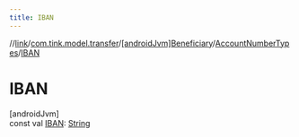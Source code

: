 ```yaml
---
title: IBAN
---
```

//[link](../../../../index.html)/[com.tink.model.transfer](../../index.html)/[[androidJvm]Beneficiary](../index.html)/[AccountNumberTypes](index.html)/[IBAN](-i-b-a-n.html)



# IBAN



[androidJvm]\
const val [IBAN](-i-b-a-n.html): [String](https://kotlinlang.org/api/latest/jvm/stdlib/kotlin/-string/index.html)




